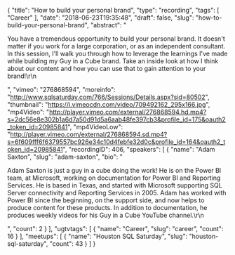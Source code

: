 {
  "title": "How to build your personal brand",
  "type": "recording",
  "tags": [
    "Career"
  ],
  "date": "2018-06-23T19:35:48",
  "draft": false,
  "slug": "how-to-build-your-personal-brand",
  "abstract": "<p>You have a tremendous opportunity to build your personal brand. It doesn't matter if you work for a large corporation, or as an independent consultant. In this session, I'll walk you through how to leverage the learnings I've made while building my Guy in a Cube brand. Take an inside look at how I think about our content and how you can use that to gain attention to your brand!\r\n</p>",
  "vimeo": "276868594",
  "moreinfo": "http://www.sqlsaturday.com/766/Sessions/Details.aspx?sid=80502",
  "thumbnail": "https://i.vimeocdn.com/video/709492162_295x166.jpg",
  "mp4Video": "http://player.vimeo.com/external/276868594.hd.mp4?s=2dc56e8e302b1a6d7a50d91d5a6aab48fe397cb3&profile_id=175&oauth2_token_id=20985841",
  "mp4VideoLow": "http://player.vimeo.com/external/276868594.sd.mp4?s=6f609fff6f6379557bc926e34c10d4febfe32d0c&profile_id=164&oauth2_token_id=20985841",
  "recordingID": 406,
  "speakers": [
    {
      "name": "Adam Saxton",
      "slug": "adam-saxton",
      "bio": "<p>Adam Saxton is just a guy in a cube doing the work! He is on the Power BI team, at Microsoft, working on documentation for Power BI and Reporting Services. He is based in Texas, and started with Microsoft supporting SQL Server connectivity and Reporting Services in 2005. Adam has worked with Power BI since the beginning, on the support side, and now helps to produce content for these products. In addition to documentation, he produces weekly videos for his Guy in a Cube YouTube channel.\r\n</p>",
      "count": 2
    }
  ],
  "ugtvtags": [
    {
      "name": "Career",
      "slug": "career",
      "count": 16
    }
  ],
  "meetups": [
    {
      "name": "Houston SQL Saturday",
      "slug": "houston-sql-saturday",
      "count": 43
    }
  ]
}
